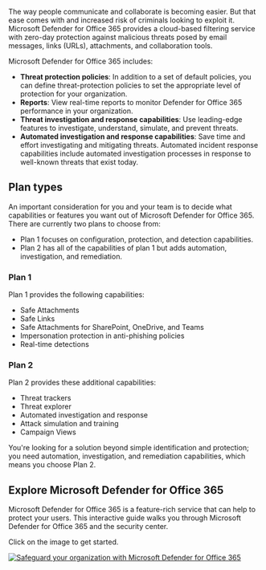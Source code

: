 The way people communicate and collaborate is becoming easier. But that ease comes with and increased risk of criminals looking to exploit it. Microsoft Defender for Office 365 provides a cloud-based filtering service with zero-day protection against malicious threats posed by email messages, links (URLs), attachments, and collaboration tools.

Microsoft Defender for Office 365 includes:

- **Threat protection policies**: In addition to a set of default policies, you can define threat-protection policies to set the appropriate level of protection for your organization.
- **Reports**: View real-time reports to monitor Defender for Office 365 performance in your organization.
- **Threat investigation and response capabilities**: Use leading-edge features to investigate, understand, simulate, and prevent threats.
- **Automated investigation and response capabilities**: Save time and effort investigating and mitigating threats. Automated incident response capabilities include automated investigation processes in response to well-known threats that exist today.

## Plan types

An important consideration for you and your team is to decide what capabilities or features you want out of Microsoft Defender for Office 365. There are currently two plans to choose from:

- Plan 1 focuses on configuration, protection, and detection capabilities.
- Plan 2 has all of the capabilities of plan 1 but adds automation, investigation, and remediation.

### Plan 1

Plan 1 provides the following capabilities:

- Safe Attachments
- Safe Links
- Safe Attachments for SharePoint, OneDrive, and Teams
- Impersonation protection in anti-phishing policies
- Real-time detections

### Plan 2

Plan 2 provides these additional capabilities:

- Threat trackers
- Threat explorer
- Automated investigation and response
- Attack simulation and training
- Campaign Views

You're looking for a solution beyond simple identification and protection; you need automation, investigation, and remediation capabilities, which means you choose Plan 2.

## Explore Microsoft Defender for Office 365

Microsoft Defender for Office 365 is a feature-rich service that can help to protect your users. This interactive guide walks you through Microsoft Defender for Office 365 and the security center.

Click on the image to get started.

[![Safeguard your organization with Microsoft Defender for Office 365](../media/2-interactive-guide-place-holder.png)](https://aka.ms/MSDO-IG)
